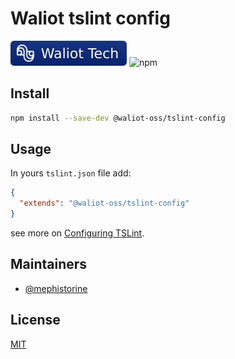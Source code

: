 # Waliot tslint config

[![Waliot](https://raw.githubusercontent.com/waliot/waliot/main/assets/waliot-tech-badge.svg)](https://github.com/waliot)
![npm](https://img.shields.io/npm/v/@waliot-oss/tslint-config)

## Install

```bash
npm install --save-dev @waliot-oss/tslint-config
```

## Usage

In yours `tslint.json` file add:

```json
{
  "extends": "@waliot-oss/tslint-config"
}
```

see more on [Configuring TSLint](https://palantir.github.io/tslint/usage/configuration/).

## Maintainers

- [@mephistorine](https://github.com/mephistorine)

## License

[MIT](LICENSE)
